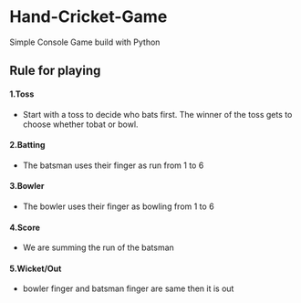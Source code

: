 # Hand-Cricket-Game
Simple Console Game build with Python

## Rule for playing
#### 1.Toss
* Start with a toss to decide who bats first. The winner of the toss gets to choose whether tobat or bowl.&nbsp;
#### 2.Batting
* The batsman uses their finger as run from 1 to 6
#### 3.Bowler
* The bowler uses their finger as bowling from 1 to 6
#### 4.Score
* We are summing the run of the batsman
#### 5.Wicket/Out
* bowler finger and batsman finger are same then it is out
